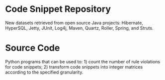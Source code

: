 # Code Snippet Repository

New datasets retrieved from open source Java projects: Hibernate, HyperSQL, Jetty, JUnit, Log4j, Maven, Quartz, Roller, Spring, and Struts.

# Source Code

Python programs that can be used to: 1) count the number of rule violations for code snippets; 2) transform code snippets into integer matrices according to the specified granularity.
